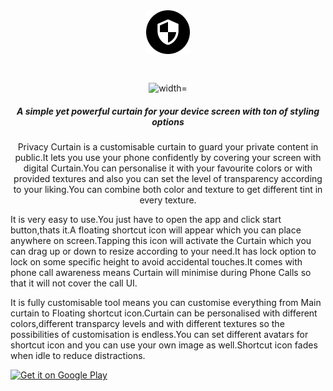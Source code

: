 <div align="center">
<img src="play_round.png" alt="" width="70px" height="70px">
</div>
<div align="center">
<img height="40px">
</div>
<div align="center">
<img src="https://lh3.googleusercontent.com/PVEZ3XPgZdPMAZpU3JEnONXXE2S7RGSrJyPZpOCNrGdDbrqplMiTg9Uv4iiWIm_TzA=w500-h250-rw" alt=" width="50%">
</div>

<h5 align="center">A simple yet powerful curtain for your device screen with ton of styling options</h5>

<p align="center">Privacy Curtain is a customisable curtain to guard your private content in public.It lets you use your phone confidently by covering your screen with digital Curtain.You can personalise it with your favourite colors or with provided textures and also you can set the level of transparency according to your liking.You can combine both color and texture to get different tint in every texture.

It is very easy to use.You just have to open the app and click start button,thats it.A floating shortcut icon will appear which you can place anywhere on screen.Tapping this icon will
activate the Curtain which you can drag up or down to resize according to your need.It has lock option to lock on some specific height to avoid accidental touches.It comes with phone call awareness means Curtain will minimise during Phone Calls so that it will not cover the call UI.


It is fully customisable tool means you can customise everything from Main curtain to Floating shortcut icon.Curtain can be personalised with different colors,different transparcy levels and with different textures so the possibilities of customisation is endless.You can set different avatars for shortcut icon and you can use your own image as well.Shortcut icon fades when idle to reduce distractions.</p>

<a align="center" href="https://play.google.com/store/apps/details?id=jdevzone.privacy.curtain"><img alt="Get it on Google Play" src="https://play.google.com/intl/en_us/badges/images/generic/en-play-badge.png" height=56px /></a>


